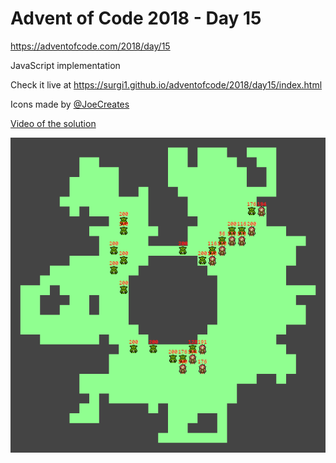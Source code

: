 # Advent of Code 2018 - Day 15

https://adventofcode.com/2018/day/15

JavaScript implementation

Check it live at https://surgi1.github.io/adventofcode/2018/day15/index.html

Icons made by [@JoeCreates](https://twitter.com/joecreates)

[Video of the solution](https://www.youtube.com/watch?v=nmIWk9k_eaU)

![Battle between elves and goblins in full swing](https://github.com/surgi1/adventofcode/blob/main/screenshots/2018_15.png)